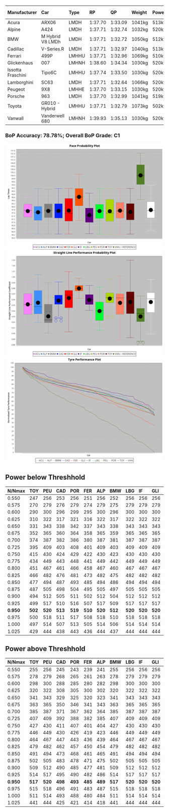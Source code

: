 |Manufacturer|Car|Type|RP|QP|Weight|Power¹|Threshhold|PINC|Power²|E/Stint|AVG Vmax|FDS|RDLC|L/Stint|BOP-Grade|ModelAccuracy|ModelPoints|Match%|
|:-|:-|:-|:-|:-|:-|:-|:-|:-|:-|:-|:-|:-|:-|:-|:-|:-|:-|:-|
|Acura|ARX06|LMDH|1:37.70|1:33.09|1041kg|513kw|210.0kph|-2%|503kw|902MJ|314.61kph|-|1.02|29|-C2|100.00%|995|72.56%|
|Alpine|A424|LMDH|1:37.71|1:32.74|1032kg|520kw|210.0kph|-6%|489kw|900MJ|314.88kph|-|1.03|29|~A1|81.46%|523|96.69%|
|BMW|M Hybrid V8 LMDh|LMDH|1:37.71|1:32.72|1050kg|512kw|210.0kph|1%|517kw|898MJ|311.43kph|-|1.02|29|-B1|98.60%|1690|86.71%|
|Cadillac|V-Series.R|LMDH|1:37.71|1:32.97|1040kg|513kw|210.0kph|-3%|498kw|882MJ|314.59kph|-|1.02|29|-B1|98.38%|1765|87.93%|
|Ferrari|499P|LMHHU|1:37.71|1:32.96|1069kg|510kw|210.0kph|-5%|485kw|885MJ|314.38kph|190kph|1.02|29|-A2|92.24%|2247|91.26%|
|Glickenhaus|007|LMHNH|1:38.60|1:34.34|1030kg|520kw|210.0kph|0%|520kw|913MJ|320.65kph|-|0.96|29|+E2|96.18%|554|53.26%|
|Issotta Fraschini|Tipo6C|LMHHU|1:37.74|1:33.50|1030kg|520kw|210.0kph|0%|520kw|917MJ|317.30kph|150kph|1.08|29|+A2|66.67%|96|92.71%|
|Lamborghini|SC63|LMDH|1:37.71|1:32.64|1066kg|520kw|210.0kph|0%|520kw|902MJ|312.70kph|-|1.02|29|-B1|96.77%|419|88.24%|
|Peugeot|9X8|LMHHE|1:37.70|1:33.15|1030kg|520kw|210.0kph|0%|520kw|910MJ|317.14kph|100kph|1.04|29|-A2|87.65%|1795|92.58%|
|Porsche|963|LMDH|1:37.70|1:32.99|1041kg|519kw|210.0kph|-5%|493kw|894MJ|314.64kph|-|1.02|29|-B1|96.81%|5438|88.28%|
|Toyota|GR010 - Hybrid|LMHHU|1:37.71|1:32.79|1073kg|502kw|210.0kph|3%|517kw|900MJ|314.48kph|190kph|1.02|29|-A2|86.04%|1751|94.20%|
|Vanwall|Vanderwell 680|LMHNH|1:39.93|1:35.13|1030kg|520kw|210.0kph|0%|520kw|901MJ|311.55kph|-|1.02|29|+Ω1|91.42%|501|0.89%|

### BoP Accuracy: 78.78%; Overall BoP Grade: C1
![PACECHART](./IMG/AUTO.png)
![STRAIGHTLINEPERFORMANCECHART](./IMG/AUTO_sp.png)
![TYREPERFORMANCECHART](./IMG/AUTO_tw.png)

## Power below Threshhold
|N/Nmax|TOY|PEU|CAD|POR|FER|ALP|BMW|LBG|IF|GLI|VAN|ACU|
|:-|:-|:-|:-|:-|:-|:-|:-|:-|:-|:-|:-|:-|
|0.550|247|256|253|256|251|256|252|256|256|256|256|253|
|0.575|270|279|276|279|274|279|275|279|279|279|279|276|
|0.600|290|300|296|299|295|300|296|300|300|300|300|296|
|0.625|310|322|317|321|316|322|317|322|322|322|322|317|
|0.650|331|343|338|342|337|343|338|343|343|343|343|338|
|0.675|352|365|360|364|358|365|359|365|365|365|365|360|
|0.700|374|387|382|386|380|387|381|387|387|387|387|382|
|0.725|395|409|403|408|401|409|403|409|409|409|409|403|
|0.750|415|430|424|429|422|430|423|430|430|430|430|424|
|0.775|434|449|443|448|441|449|442|449|449|449|449|443|
|0.800|451|467|461|466|458|467|460|467|467|467|467|461|
|0.825|466|482|476|481|473|482|475|482|482|482|482|476|
|0.850|477|494|487|493|485|494|486|494|494|494|494|487|
|0.875|487|505|498|504|495|505|497|505|505|505|505|498|
|0.900|494|512|505|511|502|512|504|512|512|512|512|505|
|0.925|499|517|510|516|507|517|509|517|517|517|517|510|
|**0.950**|**502**|**520**|**513**|**519**|**510**|**520**|**512**|**520**|**520**|**520**|**520**|**513**|
|0.975|500|518|511|517|508|518|510|518|518|518|518|511|
|1.000|497|514|507|513|505|514|506|514|514|514|514|507|
|1.025|429|444|438|443|436|444|437|444|444|444|444|438|

## Power above Threshhold
|N/Nmax|TOY|PEU|CAD|POR|FER|ALP|BMW|LBG|IF|GLI|VAN|ACU|
|:-|:-|:-|:-|:-|:-|:-|:-|:-|:-|:-|:-|:-|
|0.550|255|256|245|243|239|241|255|256|256|256|256|248|
|0.575|278|279|268|265|261|263|278|279|279|279|279|271|
|0.600|298|300|288|285|280|282|298|300|300|300|300|291|
|0.625|320|322|308|305|300|302|320|322|322|322|322|311|
|0.650|341|343|329|325|320|323|341|343|343|343|343|332|
|0.675|363|365|350|346|341|343|363|365|365|365|365|353|
|0.700|385|387|371|367|362|364|385|387|387|387|387|374|
|0.725|407|409|392|388|382|385|407|409|409|409|409|395|
|0.750|427|430|411|407|401|404|427|430|430|430|430|416|
|0.775|446|449|430|426|419|423|446|449|449|449|449|435|
|0.800|464|467|447|443|436|439|464|467|467|467|467|452|
|0.825|479|482|462|457|450|454|479|482|482|482|482|467|
|0.850|491|494|473|468|461|465|491|494|494|494|494|478|
|0.875|502|505|483|478|471|475|502|505|505|505|505|488|
|0.900|509|512|490|485|477|481|509|512|512|512|512|495|
|0.925|514|517|495|490|482|486|514|517|517|517|517|500|
|**0.950**|**517**|**520**|**498**|**493**|**485**|**489**|**517**|**520**|**520**|**520**|**520**|**503**|
|0.975|515|518|496|491|483|487|515|518|518|518|518|501|
|1.000|511|514|493|488|480|484|511|514|514|514|514|498|
|1.025|441|444|425|421|414|418|441|444|444|444|444|430|
